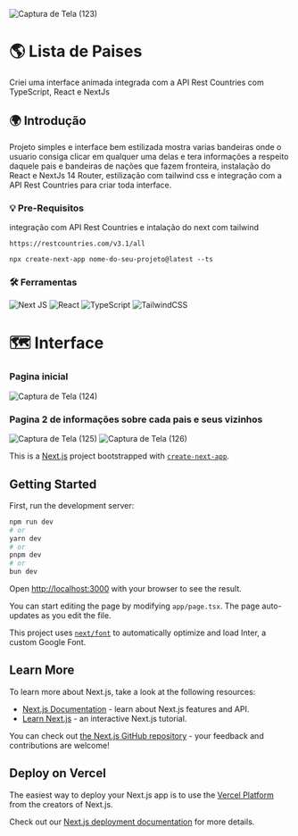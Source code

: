 ![Captura de Tela (123)](https://github.com/PauloAquarius0299/rota-paises-next/assets/114706743/5ecdd5e8-d1ce-4fb3-a7fe-ff71f3adfc65)

# 🌎 Lista de Paises
Criei uma interface animada integrada com a API Rest Countries com TypeScript, React e NextJs
## 🌍 Introdução
Projeto simples e interface bem estilizada mostra varias bandeiras onde o usuario consiga clicar em qualquer uma delas e tera informações a respeito daquele pais e bandeiras de nações que fazem fronteira, instalação do React e NextJs 14 Router, estilização com tailwind css e integração com a API Rest Countries para criar toda interface.
### 💡 Pre-Requisitos 
integração com API Rest Countries e intalação do next com tailwind
```
https://restcountries.com/v3.1/all
```
```
npx create-next-app nome-do-seu-projeto@latest --ts
```
### 🛠️ Ferramentas 
![Next JS](https://img.shields.io/badge/Next-black?style=for-the-badge&logo=next.js&logoColor=white)
![React](https://img.shields.io/badge/react-%2320232a.svg?style=for-the-badge&logo=react&logoColor=%2361DAFB)
![TypeScript](https://img.shields.io/badge/typescript-%23007ACC.svg?style=for-the-badge&logo=typescript&logoColor=white)
![TailwindCSS](https://img.shields.io/badge/tailwindcss-%2338B2AC.svg?style=for-the-badge&logo=tailwind-css&logoColor=white)
# 🗺️ Interface
### Pagina inicial
![Captura de Tela (124)](https://github.com/PauloAquarius0299/rota-paises-next/assets/114706743/26ce74d2-267d-430e-b23d-8550a388f6a5)
### Pagina 2 de informações sobre cada pais e seus vizinhos
![Captura de Tela (125)](https://github.com/PauloAquarius0299/rota-paises-next/assets/114706743/a12fd4dd-1c45-46aa-a8f7-58073e403e49)
![Captura de Tela (126)](https://github.com/PauloAquarius0299/rota-paises-next/assets/114706743/72110e3a-3961-49c0-9573-9ea85b794df6)

This is a [Next.js](https://nextjs.org/) project bootstrapped with [`create-next-app`](https://github.com/vercel/next.js/tree/canary/packages/create-next-app).

## Getting Started

First, run the development server:

```bash
npm run dev
# or
yarn dev
# or
pnpm dev
# or
bun dev
```

Open [http://localhost:3000](http://localhost:3000) with your browser to see the result.

You can start editing the page by modifying `app/page.tsx`. The page auto-updates as you edit the file.

This project uses [`next/font`](https://nextjs.org/docs/basic-features/font-optimization) to automatically optimize and load Inter, a custom Google Font.

## Learn More

To learn more about Next.js, take a look at the following resources:

- [Next.js Documentation](https://nextjs.org/docs) - learn about Next.js features and API.
- [Learn Next.js](https://nextjs.org/learn) - an interactive Next.js tutorial.

You can check out [the Next.js GitHub repository](https://github.com/vercel/next.js/) - your feedback and contributions are welcome!

## Deploy on Vercel

The easiest way to deploy your Next.js app is to use the [Vercel Platform](https://vercel.com/new?utm_medium=default-template&filter=next.js&utm_source=create-next-app&utm_campaign=create-next-app-readme) from the creators of Next.js.

Check out our [Next.js deployment documentation](https://nextjs.org/docs/deployment) for more details.
